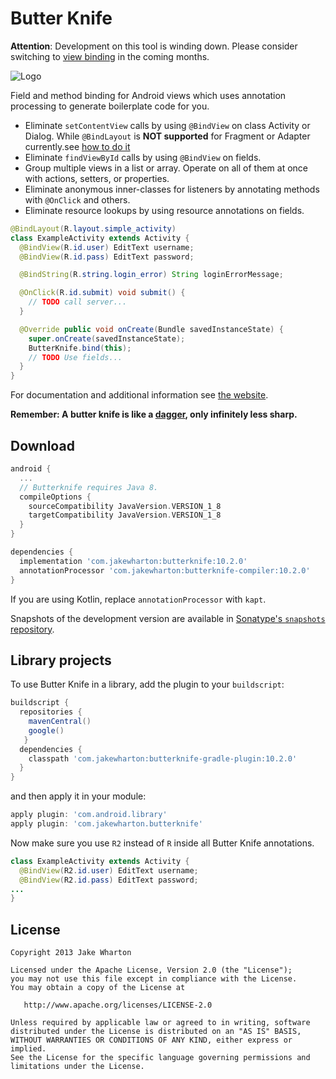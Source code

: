 Butter Knife
============

**Attention**: Development on this tool is winding down. Please consider switching to
[view binding](https://developer.android.com/topic/libraries/view-binding) in the coming months.

![Logo](website/static/logo.png)

Field and method binding for Android views which uses annotation processing to generate boilerplate
code for you.
 * Eliminate `setContentView` calls by using `@BindView` on class Activity or Dialog. While `@BindLayout` is **NOT supported** for Fragment or Adapter currently.see [how to do it](https://www.jianshu.com/p/2fc3b209c987)
 * Eliminate `findViewById` calls by using `@BindView` on fields.
 * Group multiple views in a list or array. Operate on all of them at once with actions,
   setters, or properties.
 * Eliminate anonymous inner-classes for listeners by annotating methods with `@OnClick` and others.
 * Eliminate resource lookups by using resource annotations on fields.
```java
@BindLayout(R.layout.simple_activity)
class ExampleActivity extends Activity {
  @BindView(R.id.user) EditText username;
  @BindView(R.id.pass) EditText password;

  @BindString(R.string.login_error) String loginErrorMessage;

  @OnClick(R.id.submit) void submit() {
    // TODO call server...
  }

  @Override public void onCreate(Bundle savedInstanceState) {
    super.onCreate(savedInstanceState);
    ButterKnife.bind(this);
    // TODO Use fields...
  }
}
```

For documentation and additional information see [the website][3].

__Remember: A butter knife is like a [dagger][1], only infinitely less sharp.__



Download
--------

```groovy
android {
  ...
  // Butterknife requires Java 8.
  compileOptions {
    sourceCompatibility JavaVersion.VERSION_1_8
    targetCompatibility JavaVersion.VERSION_1_8
  }
}

dependencies {
  implementation 'com.jakewharton:butterknife:10.2.0'
  annotationProcessor 'com.jakewharton:butterknife-compiler:10.2.0'
}
```

If you are using Kotlin, replace `annotationProcessor` with `kapt`.

Snapshots of the development version are available in [Sonatype's `snapshots` repository][snap].



Library projects
--------------------

To use Butter Knife in a library, add the plugin to your `buildscript`:

```groovy
buildscript {
  repositories {
    mavenCentral()
    google()
   }
  dependencies {
    classpath 'com.jakewharton:butterknife-gradle-plugin:10.2.0'
  }
}
```

and then apply it in your module:

```groovy
apply plugin: 'com.android.library'
apply plugin: 'com.jakewharton.butterknife'
```

Now make sure you use `R2` instead of `R` inside all Butter Knife annotations.

```java
class ExampleActivity extends Activity {
  @BindView(R2.id.user) EditText username;
  @BindView(R2.id.pass) EditText password;
...
}
```



License
-------

    Copyright 2013 Jake Wharton

    Licensed under the Apache License, Version 2.0 (the "License");
    you may not use this file except in compliance with the License.
    You may obtain a copy of the License at

       http://www.apache.org/licenses/LICENSE-2.0

    Unless required by applicable law or agreed to in writing, software
    distributed under the License is distributed on an "AS IS" BASIS,
    WITHOUT WARRANTIES OR CONDITIONS OF ANY KIND, either express or implied.
    See the License for the specific language governing permissions and
    limitations under the License.



 [1]: https://dagger.dev/
 [2]: https://search.maven.org/remote_content?g=com.jakewharton&a=butterknife&v=LATEST
 [3]: http://jakewharton.github.com/butterknife/
 [snap]: https://oss.sonatype.org/content/repositories/snapshots/
